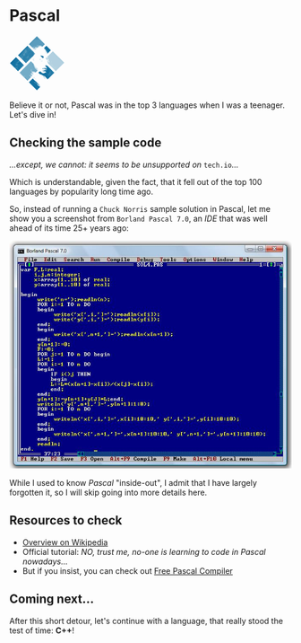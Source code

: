 # Pascal

![Pascal](../pic/Pascal.png)

Believe it or not, Pascal was in the top 3 languages when I was a teenager. Let's dive in!

## Checking the sample code

_...except, we cannot: it seems to be unsupported on_ `tech.io`_..._

Which is understandable, given the fact, that it fell out of the top 100 languages by popularity long time ago.

So, instead of running a `Chuck Norris` sample solution in Pascal, let me show you a screenshot from `Borland Pascal 7.0`, an _IDE_ that was well ahead of its time 25+ years ago:

![Borland Pascal](../pic/borlandpascal.jpg)

While I used to know _Pascal_ "inside-out", I admit that I have largely forgotten it, so I will skip going into more details here.

## Resources to check

- [Overview on Wikipedia](https://en.wikipedia.org/wiki/Pascal_(programming_language))
- Official tutorial: _NO, trust me, no-one is learning to code in Pascal nowadays..._
- But if you insist, you can check out [Free Pascal Compiler](https://www.freepascal.org/docs.html)

## Coming next...

After this short detour, let's continue with a language, that really stood the test of time: **C++**!
